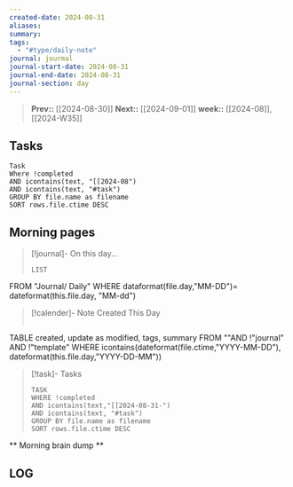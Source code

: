 ```yaml
---
created-date: 2024-08-31
aliases: 
summary: 
tags:
  - "#type/daily-note"
journal: jourmal
journal-start-date: 2024-08-31
journal-end-date: 2024-08-31
journal-section: day
---
```


>**Prev::** [[2024-08-30]]
>**Next::** [[2024-09-01]]
>**week::** [[2024-08]], [[2024-W35]]

## Tasks
```dataview
Task
Where !completed
AND icontains(text, "[[2024-08")
AND icontains(text, "#task")
GROUP BY file.name as filename
SORT rows.file.ctime DESC
```
## Morning pages

>[!journal]- On this day...
>```dataview
>LIST
FROM "Journal/ Daily"
WHERE dataformat(file.day,"MM-DD")= dateformat(this.file.day, "MM-dd")

>[!calender]- Note Created This Day
>```dataview
TABLE created, update as modified, tags, summary
FROM ""AND !"journal" AND !"template"
WHERE icontains(dateformat(file.ctime,"YYYY-MM-DD"), dateformat(this.file.day,"YYYY-DD-MM"))

>[!task]- Tasks
>```dataview
>TASK
>WHERE !completed
>AND icontains(text,"[[2024-08-31-")
>AND icontains(text, "#task")
>GROUP BY file.name as filename
>SORT rows.file.ctime DESC
>```


** Morning brain dump **

## LOG

